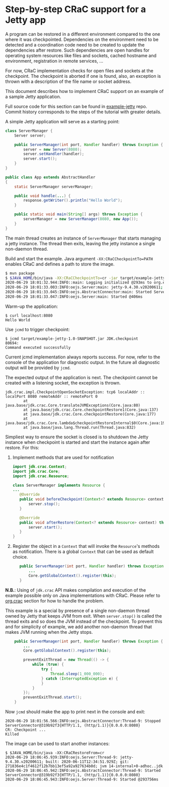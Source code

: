 # Step-by-step CRaC support for a Jetty app

A program can be restored in a different environment compared to the one where it was checkpointed.
Dependencies on the environment need to be detected and a coordination code need to be created to update the dependencies after restore.
Such dependencies are open handles for operating system resources like files and sockets, cached hostname and environment, registration in remote services, ...

For now, CRaC implementation checks for open files and sockets at the checkpoint.
The checkpoint is aborted if one is found, also, an exception is thrown with a description of the file name or socket address.

This document describes how to implement CRaC support on an example of a sample Jetty application.

Full source code for this section can be found in [example-jetty](https://github.com/org-crac/example-jetty) repo.
Commit history corresponds to the steps of the tutorial with greater details.

A simple Jetty application will serve as a starting point:
```java
class ServerManager {
    Server server;

    public ServerManager(int port, Handler handler) throws Exception {
        server = new Server(8080);
        server.setHandler(handler);
        server.start();
    }
}

public class App extends AbstractHandler
{
    static ServerManager serverManager;

    public void handle(...) {
        response.getWriter().println("Hello World");
    }

    public static void main(String[] args) throws Exception {
        serverManager = new ServerManager(8080, new App());
    }
}
```

The main thread creates an instance of `ServerManager` that starts managing a jetty instance.
The thread then exits, leaving the jetty instance a single non-daemon thread.

Build and start the example.
Java argument `-XX:CRaCCheckpointTo=PATH` enables CRaC and defines a path to store the image.

```sh
$ mvn package
$ $JAVA_HOME/bin/java -XX:CRaCCheckpointTo=cr -jar target/example-jetty-1.0-SNAPSHOT.jar
2020-06-29 18:01:32.944:INFO::main: Logging initialized @293ms to org.eclipse.jetty.util.log.StdErrLog
2020-06-29 18:01:33.003:INFO:oejs.Server:main: jetty-9.4.30.v20200611; built: 2020-06-11T12:34:51.929Z; git: 271836e4c1f4612f12b7bb13ef5a92a927634b0d; jvm 14-internal+0-adhoc..jdk
2020-06-29 18:01:33.045:INFO:oejs.AbstractConnector:main: Started ServerConnector@319b92f3{HTTP/1.1, (http/1.1)}{0.0.0.0:8080}
2020-06-29 18:01:33.047:INFO:oejs.Server:main: Started @406ms
```

Warm-up the application:
```
$ curl localhost:8080
Hello World
```

Use `jcmd` to trigger checkpoint:

```
$ jcmd target/example-jetty-1.0-SNAPSHOT.jar JDK.checkpoint
80694:
Command executed successfully
```

Current jcmd implementation always reports success.
For now, refer to the console of the application for diagnostic output.
In the future all diagnostic output will be provided by `jcmd`.

The expected output of the application is next.
The checkpoint cannot be created with a listening socket, the exception is thrown.

```
jdk.crac.impl.CheckpointOpenSocketException: tcp6 localAddr :: localPort 8080 remoteAddr :: remotePort 0
        at java.base/jdk.crac.Core.translateJVMExceptions(Core.java:80)
        at java.base/jdk.crac.Core.checkpointRestore1(Core.java:137)
        at java.base/jdk.crac.Core.checkpointRestore(Core.java:177)
        at java.base/jdk.crac.Core.lambda$checkpointRestoreInternal$0(Core.java:194)
        at java.base/java.lang.Thread.run(Thread.java:832)
```

Simpliest way to ensure the socket is closed is to shutdown the Jetty instance when checkpoint is started and start the instance again after restore.
For this:

1. Implement methods that are used for notification
     ```java
    import jdk.crac.Context;
    import jdk.crac.Core;
    import jdk.crac.Resource;

    class ServerManager implements Resource {
    ...
        @Override
        public void beforeCheckpoint(Context<? extends Resource> context) throws Exception {
            server.stop();
        }

        @Override
        public void afterRestore(Context<? extends Resource> context) throws Exception {
            server.start();
        }
    }
    ```
2. Register the object in a `Context` that will invoke the `Resource`'s methods as notification.
There is a global `Context` that can be used as default choice.
     ```java
        public ServerManager(int port, Handler handler) throws Exception {
            ...
            Core.getGlobalContext().register(this);
        }
    ```

**N.B.**: Using of `jdk.crac` API makes compilation and execution of the example possible only on Java implementations with CRaC.
Please refer to [org.crac](README.md#orgcrac) section for how to handle the problem.

This example is a special by presence of a single non-daemon thread owned by Jetty that keeps JVM from exit.
When `server.stop()` is called the thread exits and so does the JVM instead of the checkpoint.
To prevent this and for simplicity of example, we add another non-daemon thread that makes JVM running when the Jetty stops.
```java
    public ServerManager(int port, Handler handler) throws Exception {
        ...
        Core.getGlobalContext().register(this);

        preventExitThread = new Thread(() -> {
            while (true) {
                try {
                    Thread.sleep(1_000_000);
                } catch (InterruptedException e) {
                }
            }
        });
        preventExitThread.start();
    }
```

Now `jcmd` should make the app to print next in the console and exit:
```
2020-06-29 18:01:56.566:INFO:oejs.AbstractConnector:Thread-9: Stopped ServerConnector@319b92f3{HTTP/1.1, (http/1.1)}{0.0.0.0:8080}
CR: Checkpoint ...
Killed
```

The image can be used to start another instances:
```
$ $JAVA_HOME/bin/java -XX:CRaCRestoreFrom=cr
2020-06-29 18:06:45.939:INFO:oejs.Server:Thread-9: jetty-9.4.30.v20200611; built: 2020-06-11T12:34:51.929Z; git: 271836e4c1f4612f12b7bb13ef5a92a927634b0d; jvm 14-internal+0-adhoc..jdk
2020-06-29 18:06:45.942:INFO:oejs.AbstractConnector:Thread-9: Started ServerConnector@319b92f3{HTTP/1.1, (http/1.1)}{0.0.0.0:8080}
2020-06-29 18:06:45.943:INFO:oejs.Server:Thread-9: Started @293756ms
```



